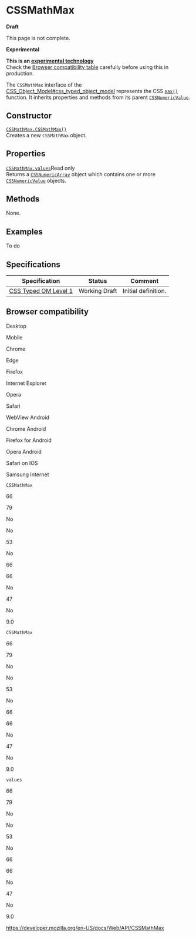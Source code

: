 # CSSMathMax

**Draft**

This page is not complete.

**Experimental**

**This is an [experimental technology](https://developer.mozilla.org/en-US/docs/MDN/Guidelines/Conventions_definitions#experimental)**  
Check the [Browser compatibility table](#browser_compatibility) carefully before using this in production.

The `CSSMathMax` interface of the [CSS_Object_Model\#css_typed_object_model](css_object_model#css_typed_object_model) represents the CSS [`max()`](<https://developer.mozilla.org/en-US/docs/Web/CSS/max()>) function. It inherits properties and methods from its parent [`CSSNumericValue`](cssnumericvalue).

## Constructor

[`CSSMathMax.CSSMathMax()`](cssmathmax/cssmathmax)  
Creates a new `CSSMathMax` object.

## Properties

[`CSSMathMax.values`](cssmathmax/values)<span class="badge inline readonly">Read only </span>  
Returns a [`CSSNumericArray`](cssnumericarray) object which contains one or more [`CSSNumericValue`](cssnumericvalue) objects.

## Methods

None.

## Examples

To do

## Specifications

<table><thead><tr class="header"><th>Specification</th><th>Status</th><th>Comment</th></tr></thead><tbody><tr class="odd"><td><a href="https://drafts.css-houdini.org/css-typed-om-1/">CSS Typed OM Level 1</a></td><td><span class="spec-wd">Working Draft</span></td><td>Initial definition.</td></tr></tbody></table>

## Browser compatibility

Desktop

Mobile

Chrome

Edge

Firefox

Internet Explorer

Opera

Safari

WebView Android

Chrome Android

Firefox for Android

Opera Android

Safari on IOS

Samsung Internet

`CSSMathMax`

66

79

No

No

53

No

66

66

No

47

No

9.0

`CSSMathMax`

66

79

No

No

53

No

66

66

No

47

No

9.0

`values`

66

79

No

No

53

No

66

66

No

47

No

9.0

<a href="https://developer.mozilla.org/en-US/docs/Web/API/CSSMathMax" class="_attribution-link">https://developer.mozilla.org/en-US/docs/Web/API/CSSMathMax</a>
